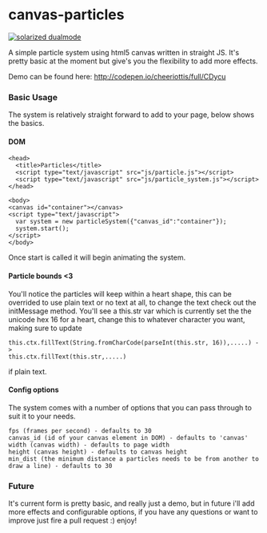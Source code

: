 canvas-particles
================

[![solarized dualmode](https://raw2.github.com/ottis/canvas-particles/master/screens/screen.jpg)](#features)

A simple particle system using html5 canvas written in straight JS. It's pretty basic at the moment but give's you the flexibility to add more effects.

Demo can be found here: http://codepen.io/cheeriottis/full/CDycu

### Basic Usage

The system is relatively straight forward to add to your page, below shows the basics.

#### DOM
    <head>
      <title>Particles</title>
      <script type="text/javascript" src="js/particle.js"></script>
      <script type="text/javascript" src="js/particle_system.js"></script>
    </head>
    
    <body>
    <canvas id="container"></canvas>
    <script type="text/javascript">
      var system = new particleSystem({"canvas_id":"container"});
      system.start();
    </script>
    </body>
    
Once start is called it will begin animating the system.

#### Particle bounds <3

You'll notice the particles will keep within a heart shape, this can be overrided to use plain text or no text at all, to change the text check out the initMessage method. You'll see a this.str var which is currently set the the unicode hex 16 for a heart, change this to whatever character you want, making sure to update 

    this.ctx.fillText(String.fromCharCode(parseInt(this.str, 16)),.....) -> 
    this.ctx.fillText(this.str,.....)
    
if plain text.

#### Config options

The system comes with a number of options that you can pass through to suit it to your needs.

    fps (frames per second) - defaults to 30
    canvas_id (id of your canvas element in DOM) - defaults to 'canvas'
    width (canvas width) - defaults to page width
    height (canvas height) - defaults to canvas height
    min_dist (the minimum distance a particles needs to be from another to draw a line) - defaults to 30

### Future

It's current form is pretty basic, and really just a demo, but in future i'll add more effects and configurable options, if you have any questions or want to improve just fire a pull request :) enjoy!
